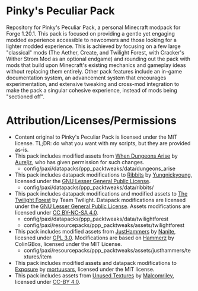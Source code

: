 # Pinky's Peculiar Pack

Repository for Pinky's Peculiar Pack, a personal Minecraft modpack for Forge 1.20.1. This pack is focused on providing a gentle yet engaging modded experience accessible to newcomers and those looking for a lighter modded experience. This is achieved by focusing on a few large "classical" mods (The Aether, Create, and Twilight Forest, with Cracker's Wither Strom Mod as an optional endgame) and rounding out the pack with mods that build upon Minecraft's existing mechanics and gameplay ideas without replacing them entirely. Other pack features include an in-game documentation system, an advancement system that encourages experimentation, and extensive tweaking and cross-mod integration to make the pack a singular cohesive experience, instead of mods being "sectioned off".

# Attribution/Licenses/Permissions

* Content original to Pinky's Peculiar Pack is licensed under the MIT license. TL;DR: do what you want with my scripts, but they are provided as-is.
* This pack includes modified assets from [When Dungeons Arise](https://www.curseforge.com/minecraft/mc-mods/when-dungeons-arise) by [Aureljz](https://www.curseforge.com/members/aureljz/), who has given permission for such changes.
    * config/paxi/datapacks/ppp_packtweaks/data/dungeons_arise 
* This pack includes datapack modifications to [Ribbits](https://github.com/yungnickyoung/Ribbits) by [Yungnickyoung](https://github.com/yungnickyoung/), licensed under the [GNU Lesser General Public License](https://github.com/yungnickyoung/Ribbits).
   * config/paxi/datapacks/ppp_packtweaks/data/ribbits/
* This pack includes datapack modifications and modified assets to [The Twilight Forest](https://github.com/TeamTwilight/twilightforest) by Team Twilight. Datapack modifications are licensed under the [GNU Lesser General Public License](https://github.com/TeamTwilight/twilightforest/blob/1.21.x/LICENSE). Assets modifications are licensed under [CC BY-NC-SA 4.0](https://github.com/TeamTwilight/twilightforest/blob/1.21.x/ASSET_LICENSE).
    * config/paxi/datapacks/ppp_packtweaks/data/twilightforest
    * config/paxi/resourcepacks/ppp_packtweaks/assets/twilightforest
* This pack includes modified assets from [JustHammers](https://github.com/Nanite/JustHammers) by [Nanite](https://github.com/nanite), licesned under [GPL 3.0](https://github.com/Nanite/JustHammers?tab=GPL-3.0-1-ov-file#readme). Modifications are based on [Hammerz](https://github.com/ColinGBos/Hammerz) by ColinGBos, licensed under the MIT License.
   * config/paxi/resourcepacks/ppp_packtweaks/assets/justhammers/textures/item
* This pack includes modified assets and datapack modifications to [Exposure](https://github.com/mortuusars/Exposure) by [mortuusars](https://github.com/mortuusars/), licensed under the MIT license.
* This pack includes assets from [Unused Textures](https://github.com/malcolmriley/unused-textures) by [Malcomriley](https://github.com/malcolmriley), licensed under [CC-BY 4.0](https://github.com/malcolmriley/unused-textures?tab=CC-BY-4.0-1-ov-file#readme).

